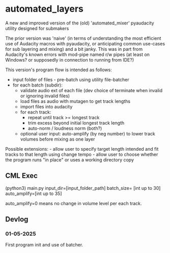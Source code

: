 # automated_layers
A new and improved version of the (old) 'automated_mixer' pyaudacity utility designed for submakers

The prior version was 'naive' (in terms of understanding the most efficient use of Audacity macros with pyaudacity, or anticipating common use-cases for sub layering and mixing) and a bit janky. This was in part from Audacity's known errors with mod-pipe named r/w pipes (at least on Windows? or supposedly in connection to running from IDE?) 

This version's program flow is intended as follows:

- input folder of files - pre-batch using utility file-batcher
- for each batch (subdir):
	- validate audio ext of each file (dev choice of terminate when invalid or ignoring invalid files)
	- load files as audio with mutagen to get track lengths
	- import files into audacity
	- for each track:
		- repeat until track >= longest track
		- trim excess beyond initial longest track length
		- auto-norm / loudness norm (both?)
	- optional user input: auto-amplify (by neg number) to lower track volumes before mixing as one layer

Possible extensions:
	- allow user to specify target length intended and fit tracks to that length using change tempo
	- allow user to choose whether the program runs "in place" or uses a working directory copy

## CML Exec

(python3) main.py input_dir=[input_folder_path] batch_size= [int up to 30] auto_amplify=[int up to 35]

auto_amplify=0 means no change in volume level per each track.

## Devlog

### 01-05-2025
First program init and use of batcher.